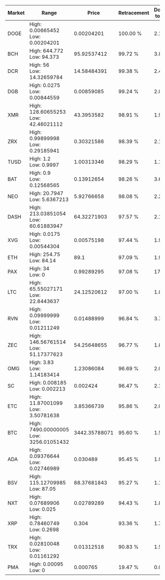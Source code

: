 | Market | Range | Price| Retracement | Doubles to 50% |
| --- | --- | --- | --- | --- |
| DOGE | High: 0.00665452<br />Low: 0.00204201 | 0.00204201 | 100.00 % | 2.13 |
| BCH | High: 644.772<br />Low: 94.373 | 95.92537412 | 99.72 % | 3.85 |
| DCR | High: 56<br />Low: 14.32659784 | 14.58484391 | 99.38 % | 2.41 |
| DGB | High: 0.0275<br />Low: 0.00844559 | 0.00859085 | 99.24 % | 2.09 |
| XMR | High: 128.60655253<br />Low: 42.46021112 | 43.3953582 | 98.91 % | 1.97 |
| ZRX | High: 0.99899998<br />Low: 0.29185941 | 0.30321586 | 98.39 % | 2.13 |
| TUSD | High: 1.2<br />Low: 0.9997 | 1.00313346 | 98.29 % | 1.10 |
| BAT | High: 0.9<br />Low: 0.12568565 | 0.13912654 | 98.26 % | 3.69 |
| NEO | High: 20.7947<br />Low: 5.6367213 | 5.92766658 | 98.08 % | 2.23 |
| DASH | High: 213.03851054<br />Low: 60.61883947 | 64.32271903 | 97.57 % | 2.13 |
| XVG | High: 0.0175<br />Low: 0.00544304 | 0.00575198 | 97.44 % | 1.99 |
| ETH | High: 254.75<br />Low: 84.14 | 89.1 | 97.09 % | 1.90 |
| PAX | High: 34<br />Low: 0 | 0.99289295 | 97.08 % | 17.12 |
| LTC | High: 65.55027171<br />Low: 22.8443637 | 24.12520612 | 97.00 % | 1.83 |
| RVN | High: 0.09999999<br />Low: 0.01211249 | 0.01488999 | 96.84 % | 3.76 |
| ZEC | High: 146.56761514<br />Low: 51.17377623 | 54.25648655 | 96.77 % | 1.82 |
| OMG | High: 3.83<br />Low: 1.14183414 | 1.23086084 | 96.69 % | 2.02 |
| SC | High: 0.008185<br />Low: 0.002213 | 0.002424 | 96.47 % | 2.14 |
| ETC | High: 11.87001099<br />Low: 3.50781638 | 3.85366739 | 95.86 % | 2.00 |
| BTC | High: 7490.00000005<br />Low: 3256.01051432 | 3442.35788071 | 95.60 % | 1.56 |
| ADA | High: 0.09376644<br />Low: 0.02746989 | 0.030489 | 95.45 % | 1.99 |
| BSV | High: 115.12709985<br />Low: 87.05 | 88.37681843 | 95.27 % | 1.14 |
| NXT | High: 0.07689906<br />Low: 0.025 | 0.02789289 | 94.43 % | 1.83 |
| XRP | High: 0.78460749<br />Low: 0.2698 | 0.304 | 93.36 % | 1.73 |
| TRX | High: 0.02810048<br />Low: 0.01161292 | 0.01312518 | 90.83 % | 1.51 |
| PMA | High: 0.00095<br />Low: 0 | 0.000765 | 19.47 % | 0.00 |
